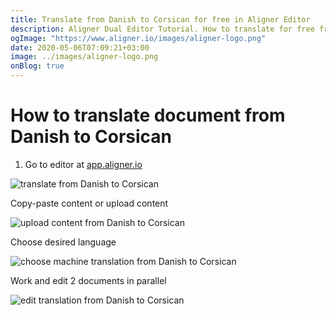```yaml
---
title: Translate from Danish to Corsican for free in Aligner Editor
description: Aligner Dual Editor Tutorial. How to translate for free from Danish to Corsican. Aligner is multilingual document management platform. 
ogImage: "https://www.aligner.io/images/aligner-logo.png"
date: 2020-05-06T07:09:21+03:00
image: ../images/aligner-logo.png
onBlog: true
---
```


# How to translate document from Danish to Corsican

1. Go to editor at [app.aligner.io](https://app.aligner.io "Aligner App web page")

![translate from Danish to Corsican](../aligner-blank-editor.png "translate from Danish to Corsican")

Copy-paste content or upload content

![upload content from Danish to Corsican](../aligner-uploaded-document.png "upload content from Danish to Corsican")

Choose desired language

![choose machine translation from Danish to Corsican](../aligner-language-dropdown.png "choose machine translation from Danish to Corsican")

Work and edit 2 documents in parallel

![edit translation from Danish to Corsican](../aligner-double-sitded-editor.png "edit translation from Danish to Corsican")

